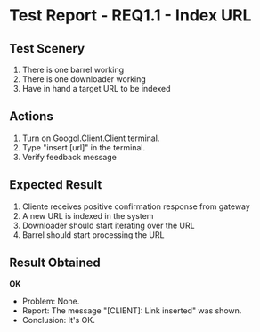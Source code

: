 # Test Report - REQ1.1 - Index URL

## Test Scenery

1. There is one barrel working
2. There is one downloader working
3. Have in hand a target URL to be indexed

## Actions

1. Turn on Googol.Client.Client terminal.
2. Type "insert [url]" in the terminal.
3. Verify feedback message

## Expected Result

1. Cliente receives positive confirmation response from gateway
2. A new URL is indexed in the system
3. Downloader should start iterating over the URL
4. Barrel should start processing the URL

## Result Obtained
**OK**

- Problem: None.
- Report: The message "[CLIENT]: Link inserted" was shown.
- Conclusion: It's OK.
